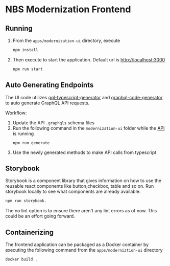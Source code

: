 # NBS Modernization Frontend

## Running

1. From the `apps/modernization-ui` directory, execute

    ```bash
    npm install
    ```

2. Then execute to start the application. Default url is [http://localhost:3000](http://localhost:3000)

    ```bash
    npm run start
    ```

## Auto Generating Endpoints

The UI code utilizes [gql-typescript-generator](https://github.com/TheBrainFamily/gql-typescript-generator) and [graphql-code-generator](https://github.com/dotansimha/graphql-code-generator) to auto generate GraphQL API requests.

Workflow:

1. Update the API `.graphqls` schema files
2. Run the following command in the `modernization-ui` folder while the [API](../modernization-api/README.md) is running
    ```
    npm run generate
    ```
3. Use the newly generated methods to make API calls from typescript

## Storybook

Storybook is a component library that gives information on how to use the reusable react components like button,checkbox, table and so on. Run storybook locally to see what components are already available.

```sh
npm run storybook.
```

The no lint option is to ensure there aren't any lint errors as of now. This could be an effort going forward.

## Containerizing

The frontend application can be packaged as a Docker container by executing the following command from the `apps/moderniztion-ui` directory

```shell
docker build .
```
